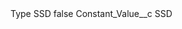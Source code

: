 <?xml version="1.0" encoding="UTF-8"?>
<CustomMetadata xmlns="http://soap.sforce.com/2006/04/metadata" xmlns:xsi="http://www.w3.org/2001/XMLSchema-instance" xmlns:xsd="http://www.w3.org/2001/XMLSchema">
    <label>Type SSD</label>
    <protected>false</protected>
    <values>
        <field>Constant_Value__c</field>
        <value xsi:type="xsd:string">SSD</value>
    </values>
</CustomMetadata>
